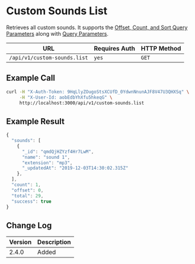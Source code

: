# Custom Sounds List

Retrieves all custom sounds. It supports the [Offset, Count, and Sort Query Parameters](../../other-important-endpoints/offset-and-count-and-sort-info.md) along with [Query Parameters](../../other-important-endpoints/query-and-fields-info.md).

| URL                          | Requires Auth | HTTP Method |
| ---------------------------- | ------------- | ----------- |
| `/api/v1/custom-sounds.list` | `yes`         | `GET`       |

## Example Call

```bash
curl -H "X-Auth-Token: 9HqLlyZOugoStsXCUfD_0YdwnNnunAJF8V47U3QHXSq" \
     -H "X-User-Id: aobEdbYhXfu5hkeqG" \
     http://localhost:3000/api/v1/custom-sounds.list
```

## Example Result

```javascript
{
  "sounds": [
    {
      "_id": "qmdQjHZYzf4Hr7LwM",
      "name": "sound 1",
      "extension": "mp3",
      "_updatedAt": "2019-12-03T14:30:02.315Z"
    },
  ],
  "count": 1,
  "offset": 0,
  "total": 29,
  "success": true
}
```

## Change Log

| Version | Description |
| ------- | ----------- |
| 2.4.0   | Added       |
